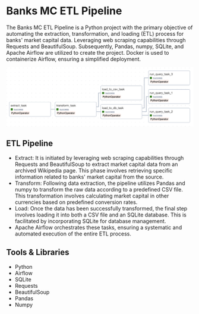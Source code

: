 # Banks MC ETL Pipeline
The Banks MC ETL Pipeline is a Python project with the primary objective of automating the extraction, transformation, and loading (ETL) process for banks' market capital data. Leveraging web scraping capabilities through Requests and BeautifulSoup. Subsequently, Pandas, numpy, SQLite, and Apache Airflow are utilized to create the project. Docker is used to containerize Airflow, ensuring a simplified deployment.

<p align="center">
  <img src="tasks_graph.png" />
</p>

## ETL Pipeline
- Extract: It is initiated by leveraging web scraping capabilities through Requests and BeautifulSoup to extract market capital data from an archived Wikipedia page. This phase involves retrieving specific information related to banks' market capital from the source.
- Transform: Following data extraction, the pipeline utilizes Pandas and numpy to transform the raw data according to a predefined CSV file. This transformation involves calculating market capital in other currencies based on predefined conversion rates.
- Load: Once the data has been successfully transformed, the final step involves loading it into both a CSV file and an SQLite database. This is facilitated by incorporating SQLite for database management.
- Apache Airflow orchestrates these tasks, ensuring a systematic and automated execution of the entire ETL process. 

## Tools & Libraries
- Python
- Airflow
- SQLite
- Requests
- BeautifulSoup
- Pandas
- Numpy
